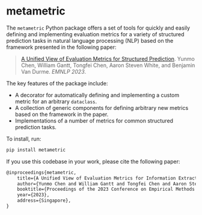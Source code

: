 # metametric

The `metametric` Python package offers a set of tools for quickly and easily defining and implementing evaluation metrics for a variety of structured prediction tasks in natural language processing (NLP) based on the framework presented in the following paper:

> [A Unified View of Evaluation Metrics for Structured Prediction](https://arxiv.org/abs/2310.13793). Yunmo Chen, William Gantt, Tongfei Chen, Aaron Steven White, and Benjamin Van Durme. *EMNLP 2023*.

The key features of the package include:

- A decorator for automatically defining and implementing a custom metric for an arbitrary `dataclass`.
- A collection of generic components for defining arbitrary new metrics based on the framework in the paper.
- Implementations of a number of metrics for common structured prediction tasks.


To install, run:
```bash
pip install metametric
```

If you use this codebase in your work, please cite the following paper:

```tex
@inproceedings{metametric,
    title={A Unified View of Evaluation Metrics for Information Extraction},
    author={Yunmo Chen and William Gantt and Tongfei Chen and Aaron Steven White and Benjamin {Van Durme}},
    booktitle={Proceedings of the 2023 Conference on Empirical Methods in Natural Language Processing},
    year={2023},
    address={Singapore},
}
```
